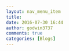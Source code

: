 ```yaml
---
layout: nav_menu_item
title: 
date: 2016-07-30 16:44
author: godwin3737
comments: true
categories: [Blogs]
---
```

 
